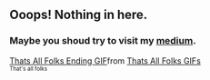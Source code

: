 ## Ooops! Nothing in here.

### Maybe you shoud try to visit my [medium](https://eliton.medium.com/).



<div class="tenor-gif-embed" data-postid="8344269" data-share-method="host" data-aspect-ratio="1.33333" data-width="100%"><a href="https://tenor.com/view/thats-all-folks-ending-cartoons-looney-toons-gif-8344269">Thats All Folks Ending GIF</a>from <a href="https://tenor.com/search/thats+all+folks-gifs">Thats All Folks GIFs</a></div> <script type="text/javascript" async src="https://tenor.com/embed.js"></script>
<sub><sup>That's all folks</sup></sub>
